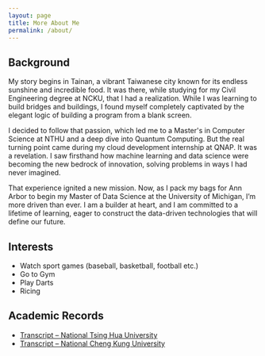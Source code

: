```yaml
---
layout: page
title: More About Me
permalink: /about/
---
```


## Background
My story begins in Tainan, a vibrant Taiwanese city known for its endless sunshine and incredible food. It was there, while studying for my Civil Engineering degree at NCKU, that I had a realization. While I was learning to build bridges and buildings, I found myself completely captivated by the elegant logic of building a program from a blank screen.

I decided to follow that passion, which led me to a Master's in Computer Science at NTHU and a deep dive into Quantum Computing. But the real turning point came during my cloud development internship at QNAP. It was a revelation. I saw firsthand how machine learning and data science were becoming the new bedrock of innovation, solving problems in ways I had never imagined.

That experience ignited a new mission. Now, as I pack my bags for Ann Arbor to begin my Master of Data Science at the University of Michigan, I’m more driven than ever. I am a builder at heart, and I am committed to a lifetime of learning, eager to construct the data-driven technologies that will define our future.

## Interests

- Watch sport games (baseball, basketball, football etc.)
- Go to Gym
- Play Darts
- Ricing

## Academic Records
- [Transcript – National Tsing Hua University](/assets/pdf/NTHU_transcript.pdf)
- [Transcript – National Cheng Kung University](/assets/pdf/NCKU_transcript.pdf)



